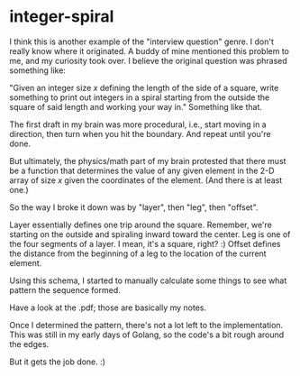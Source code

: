 # integer-spiral

I think this is another example of the "interview question" genre.  I don't really know where it originated.  A buddy of mine mentioned this problem to me, and my curiosity took over.  I believe the original question was phrased something like:

"Given an integer size _x_ defining the length of the side of a square, write something to print out integers in a spiral starting from the outside the square of said length and working your way in."  Something like that.

The first draft in my brain was more procedural, i.e., start moving in a direction, then turn when you hit the boundary.  And repeat until you're done.

But ultimately, the physics/math part of my brain protested that there must be a function that determines the value of any given element in the 2-D array of size _x_ given the coordinates of the element.  (And there is at least one.)

So the way I broke it down was by "layer", then "leg", then "offset".

Layer essentially defines one trip around the square.  Remember, we're starting on the outside and spiraling inward toward the center.
Leg is one of the four segments of a layer.  I mean, it's a square, right?  :)
Offset defines the distance from the beginning of a leg to the location of the current element.

Using this schema, I started to manually calculate some things to see what pattern the sequence formed.

Have a look at the .pdf; those are basically my notes.

Once I determined the pattern, there's not a lot left to the implementation.  This was still in my early days of Golang, so the code's a bit rough around the edges.

But it gets the job done.  :)
